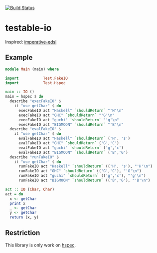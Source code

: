 [![Build Status](https://travis-ci.org/waddlaw/testable-io.svg?branch=master)](https://travis-ci.org/waddlaw/testable-io)

# testable-io

Inspired: [imperative-edsl](https://hackage.haskell.org/package/imperative-edsl)

## Example

```haskell
module Main (main) where

import           Test.FakeIO
import           Test.Hspec

main :: IO ()
main = hspec $ do
  describe "execFakeIO" $
    it "use getChar" $ do
      execFakeIO act "Haskell" `shouldReturn` "'H'\n"
      execFakeIO act "GHC" `shouldReturn` "'G'\n"
      execFakeIO act "guchi" `shouldReturn` "'g'\n"
      execFakeIO act "BIGMOON" `shouldReturn` "'B'\n"
  describe "evalFakeIO" $
    it "use getChar" $ do
      evalFakeIO act "Haskell" `shouldReturn` ('H', 's')
      evalFakeIO act "GHC" `shouldReturn` ('G','C')
      evalFakeIO act "guchi" `shouldReturn` ('g','c')
      evalFakeIO act "BIGMOON" `shouldReturn` ('B','G')
  describe "runFakeIO" $
    it "use getChar" $ do
      runFakeIO act "Haskell" `shouldReturn` (('H', 's'), "'H'\n")
      runFakeIO act "GHC" `shouldReturn` (('G','C'), "'G'\n")
      runFakeIO act "guchi" `shouldReturn` (('g','c'), "'g'\n")
      runFakeIO act "BIGMOON" `shouldReturn` (('B','G'), "'B'\n")

act :: IO (Char, Char)
act = do
  x <- getChar
  print x
  _ <- getChar
  y <- getChar
  return (x, y)
```

## Restriction

This library is only work on [hspec](http://hspec.github.io/).